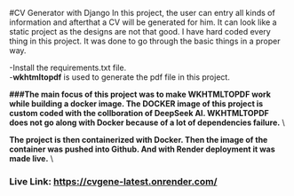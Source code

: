 #CV Generator with Django
In this project, the user can entry all kinds of information and afterthat a CV will be generated for him. It can look like a static project as the designs are not that good. I have hard coded every thing in this project. It was done to go through the basic things in a proper way. 

-Install the requirements.txt file. \
-**wkhtmltopdf** is used to generate the pdf file in this project.

**###The main focus of this project was to make WKHTMLTOPDF work while building a docker image. 
The DOCKER image of this project is custom coded with the collboration of DeepSeek AI. WKHTMLTOPDF does not go along with Docker because of a lot of dependencies failure.** \

**The project is then containerized with Docker. Then the image of the container was pushed into Github. And with Render deployment it was made live.** \
 ### Live Link: https://cvgene-latest.onrender.com/
